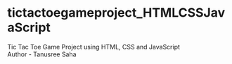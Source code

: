 # tictactoegameproject_HTMLCSSJavaScript
Tic Tac Toe Game Project using HTML, CSS and JavaScript <br>
Author - Tanusree Saha

